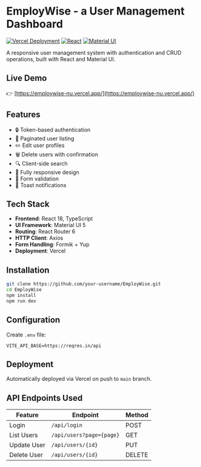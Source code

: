 # EmployWise - a User Management Dashboard

[![Vercel Deployment](https://img.shields.io/badge/Deployed_on-Vercel-black?logo=vercel)](https://employwise-nu.vercel.app/)
[![React](https://img.shields.io/badge/React-18-blue?logo=react)](https://reactjs.org/)
[![Material UI](https://img.shields.io/badge/Material_UI-5-purple?logo=mui)](https://mui.com/)

A responsive user management system with authentication and CRUD operations, built with React and Material UI.

## Live Demo
👉 [https://employwise-nu.vercel.app/](https://employwise-nu.vercel.app/)

## Features
- 🔒 Token-based authentication
- 📄 Paginated user listing
- ✏️ Edit user profiles
- 🗑️ Delete users with confirmation
- 🔍 Client-side search
- 📱 Fully responsive design
- 🚦 Form validation
- 💬 Toast notifications

## Tech Stack
- **Frontend**: React 18, TypeScript
- **UI Framework**: Material UI 5
- **Routing**: React Router 6
- **HTTP Client**: Axios
- **Form Handling**: Formik + Yup
- **Deployment**: Vercel

## Installation
```bash
git clone https://github.com/your-username/EmployWise.git
cd EmployWise
npm install
npm run dev
```

## Configuration
Create `.env` file:
```env
VITE_API_BASE=https://reqres.in/api
```

## Deployment
Automatically deployed via Vercel on push to `main` branch.

## API Endpoints Used
| Feature       | Endpoint               | Method |
|--------------|------------------------|--------|
| Login        | `/api/login`           | POST   |
| List Users   | `/api/users?page={page}` | GET    |
| Update User  | `/api/users/{id}`      | PUT    |
| Delete User  | `/api/users/{id}`      | DELETE |
